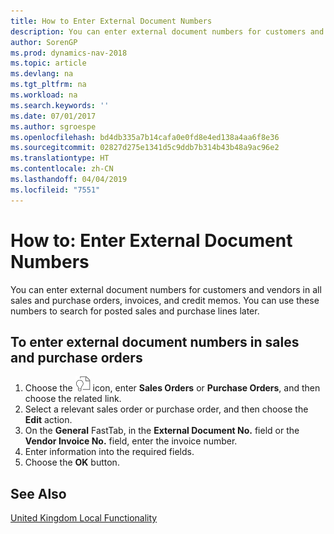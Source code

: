 ```yaml
---
title: How to Enter External Document Numbers
description: You can enter external document numbers for customers and vendors in all sales and purchase orders, invoices, and credit memos. You can use these numbers to search for posted sales and purchase lines later.
author: SorenGP
ms.prod: dynamics-nav-2018
ms.topic: article
ms.devlang: na
ms.tgt_pltfrm: na
ms.workload: na
ms.search.keywords: ''
ms.date: 07/01/2017
ms.author: sgroespe
ms.openlocfilehash: bd4db335a7b14cafa0e0fd8e4ed138a4aa6f8e36
ms.sourcegitcommit: 02827d275e1341d5c9ddb7b314b43b48a9ac96e2
ms.translationtype: HT
ms.contentlocale: zh-CN
ms.lasthandoff: 04/04/2019
ms.locfileid: "7551"
---
```

# <a name="how-to-enter-external-document-numbers"></a>How to: Enter External Document Numbers
You can enter external document numbers for customers and vendors in all sales and purchase orders, invoices, and credit memos. You can use these numbers to search for posted sales and purchase lines later.  

## <a name="to-enter-external-document-numbers-in-sales-and-purchase-orders"></a>To enter external document numbers in sales and purchase orders  

1.  Choose the ![Search for Page or Report](../../media/ui-search/search_small.png "Search for Page or Report icon") icon, enter **Sales Orders** or **Purchase Orders**, and then choose the related link.  
2.  Select a relevant sales order or purchase order, and then choose the **Edit** action.  
3.  On the **General** FastTab, in the **External Document No.** field or the **Vendor Invoice No.** field, enter the invoice number.  
4.  Enter information into the required fields.  
5.  Choose the **OK** button.  

## <a name="see-also"></a>See Also  
 [United Kingdom Local Functionality](united-kingdom-local-functionality.md)
